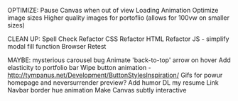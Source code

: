 OPTIMIZE: 
Pause Canvas when out of view
Loading Animation
Optimize image sizes
Higher quality images for portoflio (allows for 100vw on smaller sizes)

CLEAN UP:
Spell Check
Refactor CSS
Refactor HTML
Refactor JS - simplify modal fill function
Browser Retest

MAYBE:
mysterious carousel bug
Animate 'back-to-top' arrow on hover
Add elasticity to portfolio bar
Wipe button animation - http://tympanus.net/Development/ButtonStylesInspiration/
Gifs for powur homepage and neversurrender preview?
Add humor
DL my resume Link
Navbar border hue animation
Make Canvas subtly interactive
